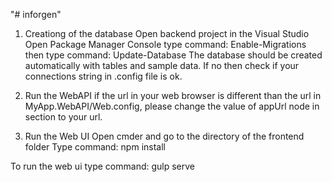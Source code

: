 "# inforgen" 

1. Creationg of the database
Open backend project in the Visual Studio
Open Package Manager Console 
type command: Enable-Migrations
then type command: Update-Database
The database should be created automatically with tables and sample data.
If no then check if your connections string in .config file is ok.

2. Run the WebAPI
if the url in your web browser is different than the url in MyApp.WebAPI/Web.config, please change the value of appUrl node in <appSettings> section to your url.

3. Run the Web UI
Open cmder and go to the directory of the frontend folder
Type command: npm install


To run the web ui type command: gulp serve